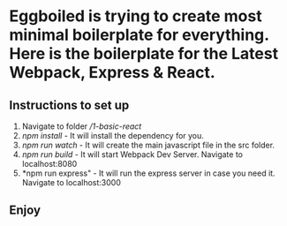 # Eggboiled is trying to create most minimal boilerplate for everything. Here is the boilerplate for the Latest Webpack, Express & React.

## Instructions to set up
1. Navigate to folder */1-basic-react*
2. *npm install* - It will install the dependency for you.
3. *npm run watch* - It will create the main javascript file in the src folder. 
4. *npm run build* - It will start Webpack Dev Server. Navigate to localhost:8080
5. *npm run express" - It will run the express server in case you need it. Navigate to localhost:3000

## Enjoy

